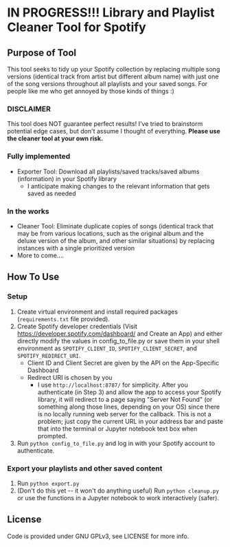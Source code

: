# IN PROGRESS!!! Library and Playlist Cleaner Tool for Spotify

## Purpose of Tool
This tool seeks to tidy up your Spotify collection by replacing multiple song versions (identical track from artist but different album name) with just one of the song versions throughout all playlists and your saved songs. For people like me who get annoyed by those kinds of things :)

### DISCLAIMER
This tool does NOT guarantee perfect results! I've tried to brainstorm potential edge cases, but don't assume I thought of everything. **Please use the cleaner tool at your own risk.**

### Fully implemented
* Exporter Tool: Download all playlists/saved tracks/saved albums (information) in your Spotify library
    * I anticipate making changes to the relevant information that gets saved as needed

### In the works
* Cleaner Tool: Eliminate duplicate copies of songs (identical track that may be from various locations, such as the original album and the deluxe version of the album, and other similar situations) by replacing instances with a single prioritized version
* More to come....

## How To Use
### Setup
1. Create virtual environment and install required packages (`requirements.txt` file provided).
2. Create Spotify developer credentials (Visit https://developer.spotify.com/dashboard/ and Create an App) and either directly modify the values in config_to_file.py or save them in your shell environment as `SPOTIFY_CLIENT_ID`, `SPOTIFY_CLIENT_SECRET`, and `SPOTIFY_REDIRECT_URI`.
    * Client ID and Client Secret are given by the API on the App-Specific Dashboard
    * Redirect URI is chosen by you
        * I use `http://localhost:8787/` for simplicity. After you authenticate (in Step 3) and allow the app to access your Spotify library, it will redirect to a page saying "Server Not Found" (or something along those lines, depending on your OS) since there is no locally running web server for the callback. This is not a problem; just copy the current URL in your address bar and paste that into the terminal or Jupyter notebook text box when prompted.
3. Run `python config_to_file.py` and log in with your Spotify account to authenticate.

### Export your playlists and other saved content
1. Run `python export.py`
2. (Don't do this yet -- it won't do anything useful) Run `python cleanup.py` or use the functions in a Jupyter notebook to work interactively (safer).

## License
Code is provided under GNU GPLv3, see LICENSE for more info.